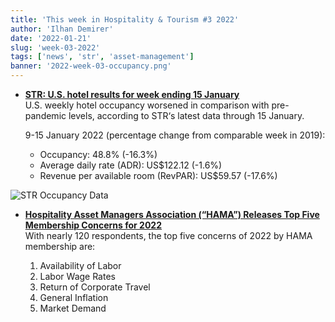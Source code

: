```yaml
---
title: 'This week in Hospitality & Tourism #3 2022'
author: 'Ilhan Demirer'
date: '2022-01-21'
slug: 'week-03-2022'
tags: ['news', 'str', 'asset-management']
banner: '2022-week-03-occupancy.png'
---
```


- **[STR: U.S. hotel results for week ending 15 January](https://str.com/press-release/str-us-hotel-results-week-ending-15-january)**  
  U.S. weekly hotel occupancy worsened in comparison with pre-pandemic levels, according to STR‘s latest data through 15 January.

  9-15 January 2022 (percentage change from comparable week in 2019):

  - Occupancy: 48.8% (-16.3%)
  - Average daily rate (ADR): US$122.12 (-1.6%)
  - Revenue per available room (RevPAR): US$59.57 (-17.6%)

![STR Occupancy Data](/images/blogimages/2022-week-03-occupancy.png)

- **[Hospitality Asset Managers Association (“HAMA”) Releases Top Five Membership Concerns for 2022](https://www.hospitalitynet.org/news/4108578.html)**  
  With nearly 120 respondents, the top five concerns of 2022 by HAMA membership are:

  1. Availability of Labor
  2. Labor Wage Rates
  3. Return of Corporate Travel
  4. General Inflation
  5. Market Demand
